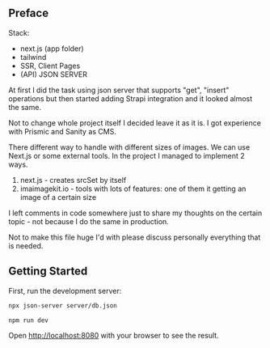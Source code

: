 ## Preface

Stack:
- next.js (app folder)
- tailwind
- SSR, Client Pages
- (API) JSON SERVER

At first I did the task using json server that supports "get", "insert" operations but then started adding Strapi integration and it looked almost the same.

Not to change whole project itself I decided leave it as it is.
I got experience with Prismic and Sanity as CMS.

There different way to handle with different sizes of images. We can use Next.js or some external tools. In the project I managed to implement 2 ways.
1) next.js - creates srcSet by itself
2) imaimagekit.io - tools with lots of features: one of them it getting an image of a certain size

I left comments in code somewhere just to share my thoughts on the certain topic - not because I do the same in production.

Not to make this file huge I'd with please discuss personally everything that is needed.

## Getting Started

First, run the development server:

```bash
npx json-server server/db.json
```

```bash
npm run dev
```

Open [http://localhost:8080](http://localhost:8080) with your browser to see the result.